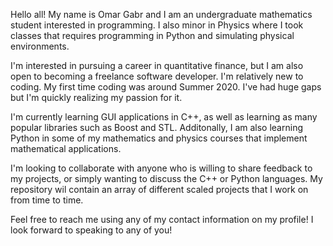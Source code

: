 Hello all! My name is Omar Gabr and I am an undergraduate mathematics student interested in programming.
I also minor in Physics where I took classes that requires programming in Python and simulating physical environments.


I'm interested in pursuing a career in quantitative finance, but I am also open to becoming a freelance software developer.
I'm relatively new to coding. My first time coding was around Summer 2020. I've had huge gaps  but I'm quickly realizing my passion for it.


I'm currently learning GUI applications in C++, as well as learning as many popular libraries such as Boost and STL.
Additonally, I am also learning Python in some of my mathematics and physics courses that implement mathematical applications.


I'm looking to collaborate with anyone who is willing to share feedback to my projects, or simply wanting to discuss the C++ or Python languages.
My repository wil contain an array of different scaled projects that I work on from time to time.


Feel free to reach me using any of my contact information on my profile! I look forward to speaking to any of you!
